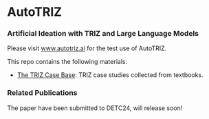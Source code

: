 # AutoTRIZ

### Artificial Ideation with TRIZ and Large Language Models

Please visit www.autotriz.ai for the test use of AutoTRIZ.

This repo contains the following materials:
- [The TRIZ Case Base](https://github.com/shuojiangcn/AutoTRIZ-DETC24/blob/main/casebase/casebase.md): TRIZ case studies collected from textbooks.

### Related Publications
The paper have been submitted to DETC24, will release soon!
